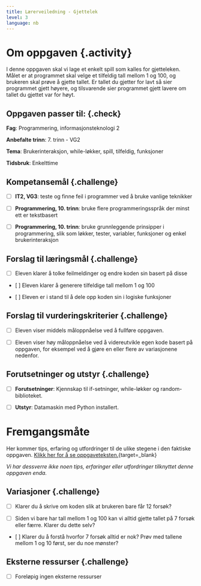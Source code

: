 ```yaml
---
title: Lærerveiledning - Gjettelek
level: 3
language: nb
---
```



# Om oppgaven {.activity}

I denne oppgaven skal vi lage et enkelt spill som kalles for gjetteleken. Målet er at programmet skal velge et tilfeldig tall mellom 1 og 100, og brukeren skal prøve å gjette tallet. Er tallet du gjetter for lavt så sier programmet gjett høyere, og tilsvarende sier programmet gjett lavere om tallet du gjettet var for høyt.


## Oppgaven passer til: {.check}

 __Fag__: Programmering, informasjonsteknologi 2

 __Anbefalte trinn__: 7. trinn - VG2

 __Tema__: Brukerinteraksjon, while-løkker,  spill, tilfeldig, funksjoner

 __Tidsbruk__: Enkelttime


## Kompetansemål {.challenge}

 - [ ] __IT2, VG3__: teste og finne feil i programmer ved å bruke vanlige teknikker

 - [ ] __Programmering, 10. trinn__: bruke flere programmeringsspråk der minst ett er tekstbasert

 - [ ] __Programmering, 10. trinn__: bruke grunnleggende prinsipper i programmering, slik som løkker, tester, variabler, funksjoner og enkel brukerinteraksjon


## Forslag til læringsmål {.challenge}

 - [ ] Eleven klarer å tolke feilmeldinger og endre koden sin basert på disse

 - [ ] Eleven klarer å generere tilfeldige tall mellom 1 og 100

 - [ ] Eleven er i stand til å dele opp koden sin i logiske funksjoner


## Forslag til vurderingskriterier {.challenge}

- [ ] Eleven viser middels måloppnåelse ved å fullføre oppgaven.

- [ ] Eleven viser høy måloppnåelse ved å videreutvikle egen kode basert på oppgaven, for eksempel ved å gjøre en eller flere av variasjonene nedenfor.


## Forutsetninger og utstyr {.challenge}

 - [ ]  __Forutsetninger__: Kjennskap til if-setninger, while-løkker og random-biblioteket.

 - [ ]  __Utstyr__: Datamaskin med Python installert.


# Fremgangsmåte

 Her kommer tips, erfaring og utfordringer til de ulike stegene i den faktiske oppgaven. [Klikk her for å se oppgaveteksten.](../gjettelek/gjettelek.html){target=_blank}

_Vi har dessverre ikke noen tips, erfaringer eller utfordringer tilknyttet denne oppgaven enda._


## Variasjoner {.challenge}

- [ ] Klarer du å skrive om koden slik at brukeren bare får 12 forsøk?

- [ ] Siden vi bare har tall mellom 1 og 100 kan vi alltid gjette tallet på 7 forsøk eller færre. Klarer du dette selv?

- [ ] Klarer du å forstå hvorfor 7 forsøk alltid er nok? Prøv med tallene mellom 1 og 10 først, ser du noe mønster?


## Eksterne ressurser {.challenge}

- [ ] Foreløpig ingen eksterne ressurser
